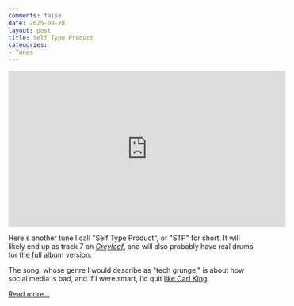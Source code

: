```yaml
---
comments: false
date: 2025-08-28
layout: post
title: Self Type Product
categories:
- Tunes
---
```


<iframe width="560" height="315" src="https://www.youtube.com/embed/TODO?si=Mjkg01hmt3s-jNZP" title="YouTube video player" frameborder="0" allow="accelerometer; autoplay; clipboard-write; encrypted-media; gyroscope; picture-in-picture; web-share" referrerpolicy="strict-origin-when-cross-origin" allowfullscreen></iframe>

Here's another tune I call "Self Type Product", or "STP" for short.
It will likely end up as track 7 on [_Greyleaf_](/music/greyleaf/index.md),
and will also probably have real drums for the full album version.

The song, whose genre I would describe as "tech grunge,"
is about how social media is bad,
and if I were smart,
I'd quit
[like Carl King](https://carlkingdom.com/carl-king-is-no-longer-on-social-media).

[Read more...](/music/greyleaf/self-type-product)
